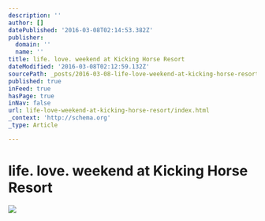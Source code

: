 ```yaml
---
description: ''
author: []
datePublished: '2016-03-08T02:14:53.382Z'
publisher:
  domain: ''
  name: ''
title: life. love. weekend at Kicking Horse Resort
dateModified: '2016-03-08T02:12:59.132Z'
sourcePath: _posts/2016-03-08-life-love-weekend-at-kicking-horse-resort.md
published: true
inFeed: true
hasPage: true
inNav: false
url: life-love-weekend-at-kicking-horse-resort/index.html
_context: 'http://schema.org'
_type: Article

---
```

# life. love. weekend at Kicking Horse Resort
![](https://the-grid-user-content.s3-us-west-2.amazonaws.com/a11e7715-0474-4adb-83ca-24bab4916635.png)